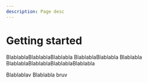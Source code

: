 ```yaml
---
description: Page desc
---
```


# Getting started

BlablablaBlablablaBlablabla BlablablaBlablabla Blablabla BlablablaBlablablaBlablablaBlablabla

Blablablav Blablabla bruv
